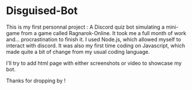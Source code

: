 # Disguised-Bot

This is my first personnal project : A Discord quiz bot simulating a mini-game from a game called Ragnarok-Online.
It took me a full month of work and... procrastination to finish it.
I used Node.js, which allowed myself to interact with discord.
It was also my first time coding on Javascript, which made quite a bit of change from my usual coding language.

I'll try to add html page with either screenshots or video to showcase my bot.

Thanks for dropping by !
